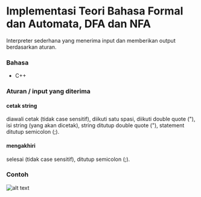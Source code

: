 # Implementasi Teori Bahasa Formal dan Automata, DFA dan NFA
Interpreter sederhana yang menerima input dan memberikan output berdasarkan aturan.

### Bahasa
- C++ 

### Aturan / input yang diterima
#### cetak string

diawali cetak (tidak case sensitif), diikuti satu spasi, diikuti double quote ("),
isi string (yang akan dicetak), string ditutup double quote ("), statement ditutup semicolon (;).

#### mengakhiri

selesai (tidak case sensitif), ditutup semicolon (;).


### Contoh
![alt text](https://github.com/hasanul01/Simple-Interpreter-in-CPP/blob/master/contoh.png)

